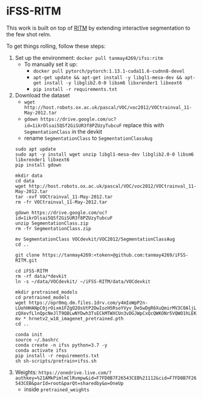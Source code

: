# iFSS-RITM

This work is built on top of [RITM](https://github.com/SamsungLabs/ritm_interactive_segmentation) by extending interactive segmentation to the few shot relm. 

To get things rolling, follow these steps:
1. Set up the environment: `docker pull tanmay4269/ifss:ritm`
    - To manually set it up:
        - `docker pull pytorch/pytorch:1.13.1-cuda11.6-cudnn8-devel`
        - `apt-get update && apt-get install -y libgl1-mesa-dev && apt-get install -y libglib2.0-0 libsm6 libxrender1 libxext6`
        - `pip install -r requirements.txt`
2. Download the dataset
    - `wget http://host.robots.ox.ac.uk/pascal/VOC/voc2012/VOCtrainval_11-May-2012.tar`
    - `gdown https://drive.google.com/uc?id=1ikrDlsai5QSf2GiSUR3f8PZUzyTubcuF` replace this with `SegmentationClass` in the devkit
    - rename `SegmentationClass` to `SegmentationClassAug`
    ```
    sudo apt update
    sudo apt -y install wget unzip libgl1-mesa-dev libglib2.0-0 libsm6 libxrender1 libxext6
    pip install gdown
    
    mkdir data
    cd data
    wget http://host.robots.ox.ac.uk/pascal/VOC/voc2012/VOCtrainval_11-May-2012.tar
    tar -xvf VOCtrainval_11-May-2012.tar
    rm -fr VOCtrainval_11-May-2012.tar

    gdown https://drive.google.com/uc?id=1ikrDlsai5QSf2GiSUR3f8PZUzyTubcuF
    unzip SegmentationClass.zip
    rm -fr SegmentationClass.zip

    mv SegmentationClass VOCdevkit/VOC2012/SegmentationClassAug
    cd ..

    git clone https://tanmay4269:<token>@github.com:tanmay4269/iFSS-RITM.git

    cd iFSS-RITM
    rm -rf data/*devkit
    ln -s ~/data/VOCdevkit/ ~/iFSS-RITM/data/VOCdevkit

    mkdir pretrained_models
    cd pretrained_models
    wget https://opr0mq.dm.files.1drv.com/y4mIoWpP2n-LUohHHANpC0jrOixm1FZgO2OsUtP2DwIozH5RsoYVyv_De5wDgR6XuQmirMV3C0AljLeB-zQXevfLlnQpcNeJlT9Q8LwNYDwh3TsECkMTWXCUn3vDGJWpCxQcQWKONr5VQWO1hLEKPeJbbSZ6tgbWwJHgHF7592HY7ilmGe39o5BhHz7P9QqMYLBts6V7QGoaKrr0PL3wvvR4w
    mv * hrnetv2_w18_imagenet_pretrained.pth
    cd ..

    conda init
    source ~/.bashrc
    conda create -n ifss python=3.7 -y
    conda activate ifss
    pip install -r requirements.txt
    sh sh-scripts/pretrain+ifss.sh 
    ```
3. Weights: `https://onedrive.live.com/?authkey=%21AMkPimlmClRvmpw&id=F7FD0B7F26543CEB%21112&cid=F7FD0B7F26543CEB&parId=root&parQt=sharedby&o=OneUp`
    - inside `pretrained_weights`
